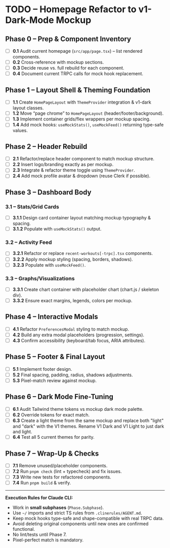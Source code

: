 # TODO – Homepage Refactor to v1-Dark-Mode Mockup

## Phase 0 – Prep & Component Inventory
- [ ] **0.1** Audit current homepage (`src/app/page.tsx`) – list rendered components.
- [ ] **0.2** Cross-reference with mockup sections.
- [ ] **0.3** Decide reuse vs. full rebuild for each component.
- [ ] **0.4** Document current TRPC calls for mock hook replacement.

## Phase 1 – Layout Shell & Theming Foundation
- [ ] **1.1** Create `HomePageLayout` with `ThemeProvider` integration & v1-dark layout classes.
- [ ] **1.2** Move “page chrome” to `HomePageLayout` (header/footer/background).
- [ ] **1.3** Implement container grids/flex wrappers per mockup spacing.
- [ ] **1.4** Add mock hooks: `useMockStats()`, `useMockFeed()` returning type-safe values.

## Phase 2 – Header Rebuild
- [ ] **2.1** Refactor/replace header component to match mockup structure.
- [ ] **2.2** Insert logo/branding exactly as per mockup.
- [ ] **2.3** Integrate & refactor theme toggle using `ThemeProvider`.
- [ ] **2.4** Add mock profile avatar & dropdown (reuse Clerk if possible).

## Phase 3 – Dashboard Body

### 3.1 – Stats/Grid Cards
- [ ] **3.1.1** Design card container layout matching mockup typography & spacing.
- [ ] **3.1.2** Populate with `useMockStats()` output.

### 3.2 – Activity Feed
- [ ] **3.2.1** Refactor or replace `recent-workouts[-trpc].tsx` components.
- [ ] **3.2.2** Apply mockup styling (spacing, borders, shadows).
- [ ] **3.2.3** Populate with `useMockFeed()`.

### 3.3 – Graphs/Visualizations
- [ ] **3.3.1** Create chart container with placeholder chart (chart.js / skeleton div).
- [ ] **3.3.2** Ensure exact margins, legends, colors per mockup.

## Phase 4 – Interactive Modals
- [ ] **4.1** Refactor `PreferencesModal` styling to match mockup.
- [ ] **4.2** Build any extra modal placeholders (progression, settings).
- [ ] **4.3** Confirm accessibility (keyboard/tab focus, ARIA attributes).

## Phase 5 – Footer & Final Layout
- [ ] **5.1** Implement footer design.
- [ ] **5.2** Final spacing, padding, radius, shadows adjustments.
- [ ] **5.3** Pixel-match review against mockup.

## Phase 6 – Dark Mode Fine-Tuning
- [ ] **6.1** Audit Tailwind theme tokens vs mockup dark mode palette.
- [ ] **6.2** Override tokens for exact match.
- [ ] **6.3** Create a light theme from the same mockup and replace both "light" and "dark" with the V1 themes. Rename V1 Dark and V1 Light to just dark and light.
- [ ] **6.4** Test all 5 current themes for parity.

## Phase 7 – Wrap-Up & Checks
- [ ] **7.1** Remove unused/placeholder components.
- [ ] **7.2** Run `pnpm check` (lint + typecheck) and fix issues.
- [ ] **7.3** Write new tests for refactored components.
- [ ] **7.4** Run `pnpm build` & verify.

---

**Execution Rules for Claude CLI:**
- Work in **small subphases** (`Phase.Subphase`).
- Use `~/` imports and strict TS rules from `.clinerules/AGENT.md`.
- Keep mock hooks type-safe and shape-compatible with real TRPC data.
- Avoid deleting original components until new ones are confirmed functional.
- No lint/tests until Phase 7.
- Pixel-perfect match is mandatory.
